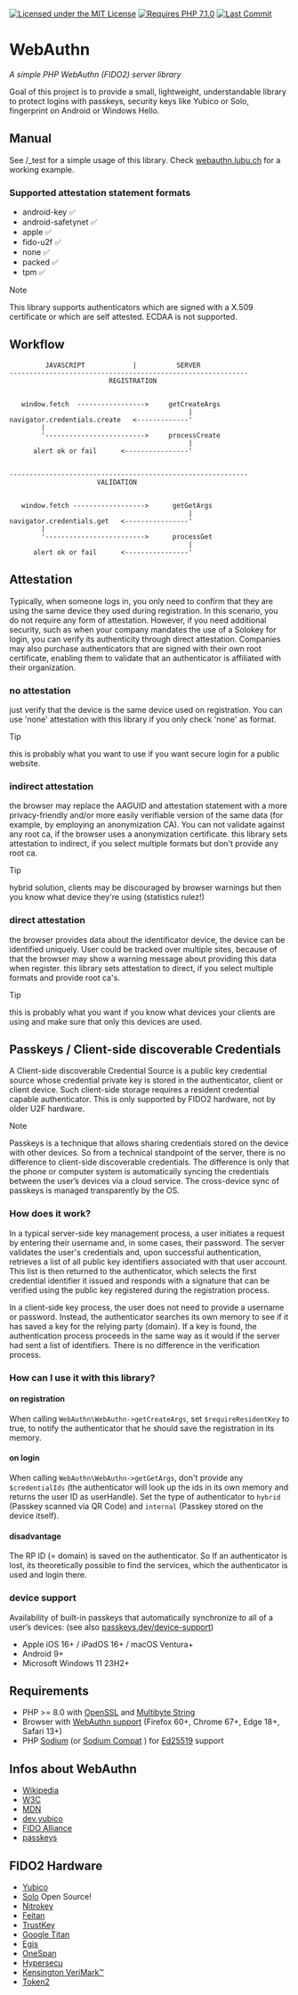[![Licensed under the MIT License](https://img.shields.io/badge/License-MIT-blue.svg)](https://github.com/lbuchs/WebAuthn/blob/master/LICENSE)
[![Requires PHP 7.1.0](https://img.shields.io/badge/PHP-7.1.0-green.svg)](https://php.net)
[![Last Commit](https://img.shields.io/github/last-commit/lbuchs/WebAuthn.svg)](https://github.com/lbuchs/WebAuthn/commits/master)

# WebAuthn
*A simple PHP WebAuthn (FIDO2) server library*

Goal of this project is to provide a small, lightweight, understandable library to protect logins with passkeys, security keys like Yubico or Solo, fingerprint on Android or Windows Hello.

## Manual
See /_test for a simple usage of this library. Check [webauthn.lubu.ch](https://webauthn.lubu.ch) for a working example.

### Supported attestation statement formats
* android-key &#x2705;
* android-safetynet &#x2705;
* apple &#x2705;
* fido-u2f &#x2705;
* none &#x2705;
* packed &#x2705;
* tpm &#x2705;

> [!NOTE]
> This library supports authenticators which are signed with a X.509 certificate or which are self attested. ECDAA is not supported.

## Workflow

             JAVASCRIPT            |          SERVER
    ------------------------------------------------------------
                             REGISTRATION


       window.fetch  ----------------->     getCreateArgs
                                                 |
    navigator.credentials.create   <-------------'
            |
            '------------------------->     processCreate
                                                 |
          alert ok or fail      <----------------'


    ------------------------------------------------------------
                          VALIDATION


       window.fetch ------------------>      getGetArgs
                                                 |
    navigator.credentials.get   <----------------'
            |
            '------------------------->      processGet
                                                 |
          alert ok or fail      <----------------'

## Attestation
Typically, when someone logs in, you only need to confirm that they are using the same device they used during
registration. In this scenario, you do not require any form of attestation.
However, if you need additional security, such as when your company mandates the use of a Solokey for login,
you can verify its authenticity through direct attestation. Companies may also purchase authenticators that
are signed with their own root certificate, enabling them to validate that an authenticator is affiliated with
their organization.

### no attestation
just verify that the device is the same device used on registration.
You can use 'none' attestation with this library if you only check 'none' as format.

> [!TIP]
> this is probably what you want to use if you want secure login for a public website.

### indirect attestation
the browser may replace the AAGUID and attestation statement with a more privacy-friendly and/or more easily
verifiable version of the same data (for example, by employing an anonymization CA).
You can not validate against any root ca, if the browser uses a anonymization certificate.
this library sets attestation to indirect, if you select multiple formats but don't provide any root ca.

> [!TIP]
> hybrid solution, clients may be discouraged by browser warnings but then you know what device they're using (statistics rulez!)

### direct attestation
the browser provides data about the identificator device, the device can be identified uniquely. User could be tracked over multiple sites, because of that the browser may show a warning message about providing this data when register.
this library sets attestation to direct, if you select multiple formats and provide root ca's.

> [!TIP]
> this is probably what you want if you know what devices your clients are using and make sure that only this devices are used.

## Passkeys / Client-side discoverable Credentials
A Client-side discoverable Credential Source is a public key credential source whose credential private key is stored in the authenticator,
client or client device. Such client-side storage requires a resident credential capable authenticator.
This is only supported by FIDO2 hardware, not by older U2F hardware.

>[!NOTE]
>Passkeys is a technique that allows sharing credentials stored on the device with other devices. So from a technical standpoint of the server, there is no difference to client-side discoverable credentials. The difference is only that the phone or computer system is automatically syncing the credentials between the user’s devices via a cloud service. The cross-device sync of passkeys is managed transparently by the OS.

### How does it work?
In a typical server-side key management process, a user initiates a request by entering their username and, in some cases, their password. 
The server validates the user's credentials and, upon successful authentication, retrieves a list of all public key identifiers associated with that user account. 
This list is then returned to the authenticator, which selects the first credential identifier it issued and responds with a signature that can be verified using the public key registered during the registration process.

In a client-side key process, the user does not need to provide a username or password.
Instead, the authenticator searches its own memory to see if it has saved a key for the relying party (domain).
If a key is found, the authentication process proceeds in the same way as it would if the server had sent a list
of identifiers. There is no difference in the verification process.

### How can I use it with this library?
#### on registration
When calling `WebAuthn\WebAuthn->getCreateArgs`, set `$requireResidentKey` to true,
to notify the authenticator that he should save the registration in its memory.

#### on login
When calling `WebAuthn\WebAuthn->getGetArgs`, don't provide any `$credentialIds` (the authenticator will look up the ids in its own memory and returns the user ID as userHandle).
Set the type of authenticator to `hybrid` (Passkey scanned via QR Code) and `internal` (Passkey stored on the device itself).

#### disadvantage
The RP ID (= domain) is saved on the authenticator. So If an authenticator is lost, its theoretically possible to find the services, which the authenticator is used and login there.

### device support
Availability of built-in passkeys that automatically synchronize to all of a user’s devices: (see also [passkeys.dev/device-support](https://passkeys.dev/device-support/))
* Apple iOS 16+ / iPadOS 16+ / macOS Ventura+
* Android 9+
* Microsoft Windows 11 23H2+

## Requirements
* PHP >= 8.0 with [OpenSSL](http://php.net/manual/en/book.openssl.php) and [Multibyte String](https://www.php.net/manual/en/book.mbstring.php)
* Browser with [WebAuthn support](https://caniuse.com/webauthn) (Firefox 60+, Chrome 67+, Edge 18+, Safari 13+)
* PHP [Sodium](https://www.php.net/manual/en/book.sodium.php) (or [Sodium Compat](https://github.com/paragonie/sodium_compat) ) for [Ed25519](https://en.wikipedia.org/wiki/EdDSA#Ed25519) support

## Infos about WebAuthn
* [Wikipedia](https://en.wikipedia.org/wiki/WebAuthn)
* [W3C](https://www.w3.org/TR/webauthn/)
* [MDN](https://developer.mozilla.org/en-US/docs/Web/API/Web_Authentication_API)
* [dev.yubico](https://developers.yubico.com/FIDO2/)
* [FIDO Alliance](https://fidoalliance.org)
* [passkeys](https://passkeys.dev/)

## FIDO2 Hardware
* [Yubico](https://www.yubico.com)
* [Solo](https://solokeys.com) Open Source!
* [Nitrokey](https://www.nitrokey.com/)
* [Feitan](https://fido.ftsafe.com/)
* [TrustKey](https://www.trustkeysolutions.com)
* [Google Titan](https://cloud.google.com/titan-security-key)
* [Egis](https://www.egistec.com/u2f-solution/)
* [OneSpan](https://www.vasco.com/products/two-factor-authenticators/hardware/one-button/digipass-secureclick.html)
* [Hypersecu](https://hypersecu.com/tmp/products/hyperfido)
* [Kensington VeriMark™](https://www.kensington.com/)
* [Token2](https://www.token2.com/shop/category/fido2-keys)
